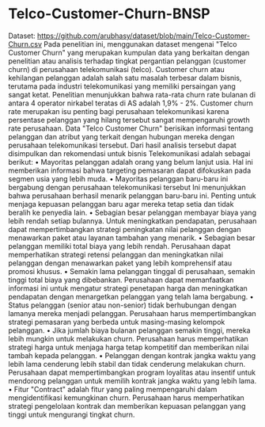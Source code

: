# Telco-Customer-Churn-BNSP
Dataset: https://github.com/arubhasy/dataset/blob/main/Telco-Customer-Churn.csv
Pada penelitian ini, menggunakan dataset mengenai "Telco Customer Churn" yang merupakan kumpulan data yang berkaitan dengan penelitian atau analisis terhadap tingkat pergantian pelanggan (customer churn) di perusahaan telekomunikasi (telco). Customer churn atau kehilangan pelanggan adalah salah satu masalah terbesar dalam bisnis, terutama pada industri telekomunikasi yang memiliki persaingan yang sangat ketat. Penelitian menunjukkan bahwa rata-rata churn rate bulanan di antara 4 operator nirkabel teratas di AS adalah 1,9% - 2%. Customer churn rate merupakan isu penting bagi perusahaan telekomunikasi karena persentase pelanggan yang hilang tersebut sangat mempengaruhi growth rate perusahaan. Data "Telco Customer Churn" berisikan informasi tentang pelanggan dan atribut yang terkait dengan hubungan mereka dengan perusahaan telekomunikasi tersebut. 
Dari hasil analisis tersebut dapat disimpulkan dan rekomendasi untuk bisnis Telekomunikasi adalah sebagai berikut:
•	Mayoritas pelanggan adalah orang yang belum lanjut usia. Hal ini memberikan informasi bahwa targeting pemasaran dapat difokuskan pada segmen usia yang lebih muda.
•	Mayoritas pelanggan baru-baru ini bergabung dengan perusahaan telekomunikasi tersebut Ini menunjukkan bahwa perusahaan berhasil menarik pelanggan baru-baru ini. Penting untuk menjaga kepuasan pelanggan baru agar mereka tetap setia dan tidak beralih ke penyedia lain.
•	Sebagian besar pelanggan membayar biaya yang lebih rendah setiap bulannya. Untuk meningkatkan pendapatan, perusahaan dapat mempertimbangkan strategi peningkatan nilai pelanggan dengan menawarkan paket atau layanan tambahan yang menarik.
•	Sebagian besar pelanggan memiliki total biaya yang lebih rendah. Perusahaan dapat memperhatikan strategi retensi pelanggan dan meningkatkan nilai pelanggan dengan menawarkan paket yang lebih komprehensif atau promosi khusus.
•	Semakin lama pelanggan tinggal di perusahaan, semakin tinggi total biaya yang dibebankan. Perusahaan dapat memanfaatkan informasi ini untuk mengatur strategi penetapan harga dan meningkatkan pendapatan dengan menargetkan pelanggan yang telah lama bergabung.
•	Status pelanggan (senior atau non-senior) tidak berhubungan dengan lamanya mereka menjadi pelanggan. Perusahaan harus mempertimbangkan strategi pemasaran yang berbeda untuk masing-masing kelompok pelanggan.
•	Jika jumlah biaya bulanan pelanggan semakin tinggi, mereka lebih mungkin untuk melakukan churn. Perusahaan harus memperhatikan strategi harga untuk menjaga harga tetap kompetitif dan memberikan nilai tambah kepada pelanggan.
•	Pelanggan dengan kontrak jangka waktu yang lebih lama cenderung lebih stabil dan tidak cenderung melakukan churn. Perusahaan dapat mempertimbangkan program loyalitas atau insentif untuk mendorong pelanggan untuk memilih kontrak jangka waktu yang lebih lama. 
•	Fitur "Contract" adalah fitur yang paling mempengaruhi dalam mengidentifikasi kemungkinan churn. Perusahaan harus memperhatikan strategi pengelolaan kontrak dan memberikan kepuasan pelanggan yang tinggi untuk mengurangi tingkat churn.
